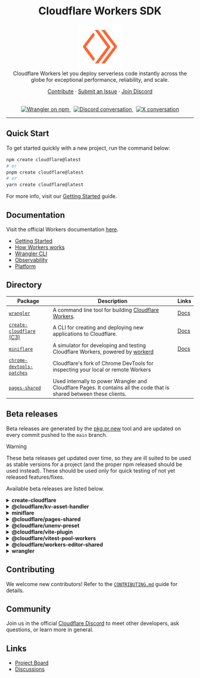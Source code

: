 <h1 align="center">Cloudflare Workers SDK</h1>

<p align="center">
<img src="cloudflare-workers-outline.png" alt="workers-logo" width="120px" height="120px"/>
  <br>
  Cloudflare Workers let you deploy serverless code instantly across the globe for exceptional performance, reliability, and scale.
  <br>
</p>

<p align="center">
  <a href="CONTRIBUTING.md">Contribute</a>
  ·
  <a href="https://github.com/cloudflare/workers-sdk/issues">Submit an Issue</a>
  ·
  <a href="https://discord.cloudflare.com/">Join Discord</a>
  <br>
  <br>
</p>

<p align="center">
  <a href="https://www.npmjs.com/wrangler/">
    <img src="https://img.shields.io/npm/v/wrangler.svg?logo=npm&logoColor=fff&label=NPM+package&color=orange" alt="Wrangler on npm" />
  </a>&nbsp;
  <a href="https://discord.cloudflare.com/">
    <img src="https://img.shields.io/discord/595317990191398933.svg?logo=discord&logoColor=fff&label=Discord&color=7389d8" alt="Discord conversation" />
  </a>&nbsp;
  <a href="https://twitter.com/CloudflareDev">
    <img src="https://img.shields.io/twitter/follow/cloudflaredev" alt="X conversation" />
  </a>
</p>

<hr>

## Quick Start

To get started quickly with a new project, run the command below:

```bash
npm create cloudflare@latest
# or
pnpm create cloudflare@latest
# or
yarn create cloudflare@latest
```

For more info, visit our [Getting Started](https://developers.cloudflare.com/workers/get-started/guide/) guide.

## Documentation

Visit the official Workers documentation [here](https://developers.cloudflare.com/workers/).

- [Getting Started](https://developers.cloudflare.com/workers/get-started/guide/)
- [How Workers works](https://developers.cloudflare.com/workers/reference/how-workers-works/)
- [Wrangler CLI](https://developers.cloudflare.com/workers/wrangler/)
- [Observability](https://developers.cloudflare.com/workers/observability/)
- [Platform](https://developers.cloudflare.com/workers/platform/)

## Directory

| Package                                                                                                           | Description                                                                                                            | Links                                                           |
| ----------------------------------------------------------------------------------------------------------------- | ---------------------------------------------------------------------------------------------------------------------- | --------------------------------------------------------------- |
| [`wrangler`](https://github.com/cloudflare/workers-sdk/tree/main/packages/wrangler)                               | A command line tool for building [Cloudflare Workers](https://workers.cloudflare.com/).                                | [Docs](https://developers.cloudflare.com/workers/wrangler/)     |
| [`create-cloudflare` (C3)](https://github.com/cloudflare/workers-sdk/tree/main/packages/create-cloudflare)        | A CLI for creating and deploying new applications to Cloudflare.                                                       | [Docs](https://developers.cloudflare.com/pages/get-started/c3/) |
| [`miniflare`](https://github.com/cloudflare/workers-sdk/tree/main/packages/miniflare)                             | A simulator for developing and testing Cloudflare Workers, powered by [workerd](https://github.com/cloudflare/workerd) | [Docs](https://miniflare.dev)                                   |
| [`chrome-devtools-patches`](https://github.com/cloudflare/workers-sdk/tree/main/packages/chrome-devtools-patches) | Cloudflare's fork of Chrome DevTools for inspecting your local or remote Workers                                       |                                                                 |
| [`pages-shared`](https://github.com/cloudflare/workers-sdk/tree/main/packages/pages-shared)                       | Used internally to power Wrangler and Cloudflare Pages. It contains all the code that is shared between these clients. |                                                                 |

## Beta releases

Beta releases are generated by the [pkg.pr.new](https://github.com/stackblitz-labs/pkg.pr.new) tool and are updated on every commit pushed to the `main` branch.

> [!Warning]
> These beta releases get updated over time, so they are ill suited to be used as stable versions for a project (and the proper npm released should be used instead). These should be used only for quick testing of not yet released features/fixes.

Available beta releases are listed below.

<details><summary><b>create-cloudflare</b></summary><p>

```
npm i https://pkg.pr.new/create-cloudflare@main
```

</p></details>

<details><summary><b>@cloudflare/kv-asset-handler</b></summary><p>

```
npm i https://pkg.pr.new/@cloudflare/kv-asset-handler@main
```

</p></details>

<details><summary><b>miniflare</b></summary><p>

```
npm i https://pkg.pr.new/miniflare@main
```

</p></details>

<details><summary><b>@cloudflare/pages-shared</b></summary><p>

```
npm i https://pkg.pr.new/@cloudflare/pages-shared@main
```

</p></details>

<details><summary><b>@cloudflare/unenv-preset</b></summary><p>

```
npm i https://pkg.pr.new/@cloudflare/unenv-preset@main
```

</p></details>

<details><summary><b>@cloudflare/vite-plugin</b></summary><p>

```
npm i https://pkg.pr.new/@cloudflare/vite-plugin@main
```

</p></details>

<details><summary><b>@cloudflare/vitest-pool-workers</b></summary><p>

```
npm i https://pkg.pr.new/@cloudflare/vitest-pool-workers@main
```

</p></details>

<details><summary><b>@cloudflare/workers-editor-shared</b></summary><p>

```
npm i https://pkg.pr.new/@cloudflare/workers-editor-shared@main
```

</p></details>

<details><summary><b>wrangler</b></summary><p>

```
npm i https://pkg.pr.new/wrangler@main
```

</p></details>

## Contributing

We welcome new contributors! Refer to the [`CONTRIBUTING.md`](/CONTRIBUTING.md) guide for details.

## Community

Join us in the official [Cloudflare Discord](https://discord.cloudflare.com/) to meet other developers, ask questions, or learn more in general.

## Links

- [Project Board](https://github.com/orgs/cloudflare/projects/1)
- [Discussions](https://github.com/cloudflare/workers-sdk/discussions)
